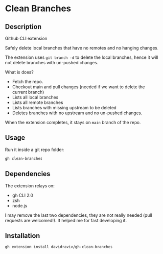 # Clean Branches
## Description
Github CLI extension

Safely delete local branches that have no remotes and no hanging changes.

The extension uses `git branch -d` to delete the local branches, hence it will not delete branches with un-pushed changes.

What is does?
- Fetch the repo.
- Checkout main and pull changes (needed if we want to delete the current branch)
- Lists all local branches
- Lists all remote branches
- Lists branches with missing upstream to be deleted
- Deletes branches with no upstream and no un-pushed changes.

When the extension completes, it stays on `main` branch of the repo.

## Usage
Run it inside a git repo folder:
```bash
gh clean-branches
```

## Dependencies
The extension relays on:
- gh CLI 2.0
- zsh
- node.js

I may remove the last two dependencies, they are not really needed (pull requests are welcomed!). It helped me for fast developing it.

## Installation
```bash
gh extension install davidraviv/gh-clean-branches
```
